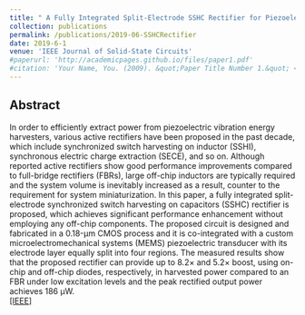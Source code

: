 ```yaml
---
title: " A Fully Integrated Split-Electrode SSHC Rectifier for Piezoelectric Energy Harvesting "
collection: publications
permalink: /publications/2019-06-SSHCRectifier
date: 2019-6-1
venue: 'IEEE Journal of Solid-State Circuits'
#paperurl: 'http://academicpages.github.io/files/paper1.pdf'
#citation: 'Your Name, You. (2009). &quot;Paper Title Number 1.&quot; <i>Journal 1</i>. 1(1).'
---
```


## Abstract
In order to efficiently extract power from piezoelectric vibration energy harvesters, various active rectifiers have been proposed in the past decade, which include synchronized switch harvesting on inductor (SSHI), synchronous electric charge extraction (SECE), and so on. Although reported active rectifiers show good performance improvements compared to full-bridge rectifiers (FBRs), large off-chip inductors are typically required and the system volume is inevitably increased as a result, counter to the requirement for system miniaturization. In this paper, a fully integrated split-electrode synchronized switch harvesting on capacitors (SSHC) rectifier is proposed, which achieves significant performance enhancement without employing any off-chip components. The proposed circuit is designed and fabricated in a 0.18-μm CMOS process and it is co-integrated with a custom microelectromechanical systems (MEMS) piezoelectric transducer with its electrode layer equally split into four regions. The measured results show that the proposed rectifier can provide up to 8.2× and 5.2× boost, using on-chip and off-chip diodes, respectively, in harvested power compared to an FBR under low excitation levels and the peak rectified output power achieves 186 μW. <br />
[[IEEE]](https://ieeexplore.ieee.org/abstract/document/8642406)
